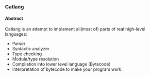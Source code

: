 ### Catlang
#### Abstract 
Catlang is an attempt to implement all(most of) parts of real high-level languages:
 * Parser
 * Syntactic analyzer
 * Type checking
 * Module/type resolution
 * Compilation into lower level language (Bytecode)
 * Interpretation of bytecode to make your program work